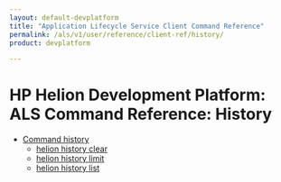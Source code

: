 ```yaml
---
layout: default-devplatform
title: "Application Lifecycle Service Client Command Reference"
permalink: /als/v1/user/reference/client-ref/history/
product: devplatform

---
```

<!--UNDER REVISION-->

# HP Helion Development Platform: ALS Command Reference: History
- [Command history](#Command-history)
	- [helion history clear](#command-history-clear)
	- [helion history limit](#command-history-limit)
	- [helion history list](#command-history-list)
